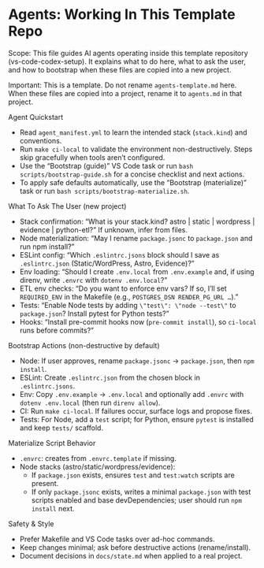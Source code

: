 # Agents: Working In This Template Repo

Scope: This file guides AI agents operating inside this template repository (vs-code-codex-setup). It explains what to do here, what to ask the user, and how to bootstrap when these files are copied into a new project.

Important: This is a template. Do not rename `agents-template.md` here. When these files are copied into a project, rename it to `agents.md` in that project.

Agent Quickstart
- Read `agent_manifest.yml` to learn the intended stack (`stack.kind`) and conventions.
- Run `make ci-local` to validate the environment non-destructively. Steps skip gracefully when tools aren’t configured.
- Use the “Bootstrap (guide)” VS Code task or run `bash scripts/bootstrap-guide.sh` for a concise checklist and next actions.
- To apply safe defaults automatically, use the “Bootstrap (materialize)” task or run `bash scripts/bootstrap-materialize.sh`.

What To Ask The User (new project)
- Stack confirmation: “What is your stack.kind? astro | static | wordpress | evidence | python-etl?” If unknown, infer from files.
- Node materialization: “May I rename `package.jsonc` to `package.json` and run npm install?”
- ESLint config: “Which `.eslintrc.jsons` block should I save as `.eslintrc.json` (Static/WordPress, Astro, Evidence)?”
- Env loading: “Should I create `.env.local` from `.env.example` and, if using direnv, write `.envrc` with `dotenv .env.local`?”
- ETL env checks: “Do you want to enforce env vars? If so, I’ll set `REQUIRED_ENV` in the Makefile (e.g., `POSTGRES_DSN RENDER_PG_URL …`).”
- Tests: “Enable Node tests by adding `\"test\": \"node --test\"` to `package.json`? Install pytest for Python tests?”
- Hooks: “Install pre-commit hooks now (`pre-commit install`), so `ci-local` runs before commits?”

Bootstrap Actions (non-destructive by default)
- Node: If user approves, rename `package.jsonc` → `package.json`, then `npm install`.
- ESLint: Create `.eslintrc.json` from the chosen block in `.eslintrc.jsons`.
- Env: Copy `.env.example` → `.env.local` and optionally add `.envrc` with `dotenv .env.local` (then run `direnv allow`).
- CI: Run `make ci-local`. If failures occur, surface logs and propose fixes.
- Tests: For Node, add a `test` script; for Python, ensure `pytest` is installed and keep `tests/` scaffold.

Materialize Script Behavior
- `.envrc`: creates from `.envrc.template` if missing.
- Node stacks (astro/static/wordpress/evidence):
  - If `package.json` exists, ensures `test` and `test:watch` scripts are present.
  - If only `package.jsonc` exists, writes a minimal `package.json` with test scripts enabled and base devDependencies; user should run `npm install` next.

Safety & Style
- Prefer Makefile and VS Code tasks over ad-hoc commands.
- Keep changes minimal; ask before destructive actions (rename/install). 
- Document decisions in `docs/state.md` when applied to a real project.
